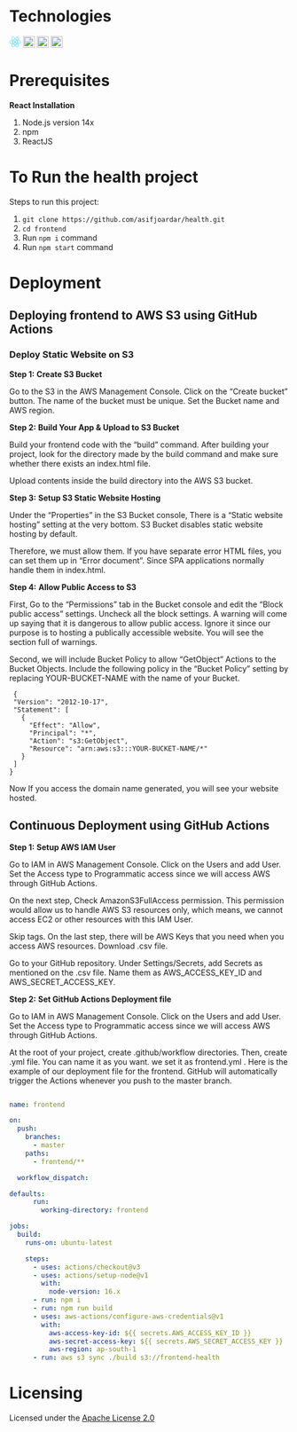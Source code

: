 # **Technologies**
<a href="https://reactjs.org/" title="React"><img src="data:image/svg+xml;base64,PHN2ZyB4bWxucz0iaHR0cDovL3d3dy53My5vcmcvMjAwMC9zdmciIHZpZXdCb3g9Ii0xMS41IC0xMC4yMzE3NCAyMyAyMC40NjM0OCI+CiAgPHRpdGxlPlJlYWN0IExvZ288L3RpdGxlPgogIDxjaXJjbGUgY3g9IjAiIGN5PSIwIiByPSIyLjA1IiBmaWxsPSIjNjFkYWZiIi8+CiAgPGcgc3Ryb2tlPSIjNjFkYWZiIiBzdHJva2Utd2lkdGg9IjEiIGZpbGw9Im5vbmUiPgogICAgPGVsbGlwc2Ugcng9IjExIiByeT0iNC4yIi8+CiAgICA8ZWxsaXBzZSByeD0iMTEiIHJ5PSI0LjIiIHRyYW5zZm9ybT0icm90YXRlKDYwKSIvPgogICAgPGVsbGlwc2Ugcng9IjExIiByeT0iNC4yIiB0cmFuc2Zvcm09InJvdGF0ZSgxMjApIi8+CiAgPC9nPgo8L3N2Zz4K" alt="React.Js" width="21px" height="21px"></a>
<a href="https://tailwindcss.com/" title="tailwindcss"><img src="https://tailwindcss.com/_next/static/media/social-square.b622e290e82093c36cca57092ffe494f.jpg" alt="tailwindcss" width="21px" height="21px"></a>
<a href="https://mui.com/" title="Material-UI"><img src="https://v4.mui.com/static/logo.png" alt="Material UI" width="21px" height="21px"></a>
<a href="https://www.typescriptlang.org/" title="TypeScript"><img src="https://upload.wikimedia.org/wikipedia/commons/thumb/4/4c/Typescript_logo_2020.svg/1200px-Typescript_logo_2020.svg.png" alt="TypeScript" width="21px" height="21px"></a>

# **Prerequisites**
 **React Installation**
1. Node.js version 14x
2. npm
3. ReactJS


# **To Run the health project**
<p> Steps to run this project: </p>


 1. ```git clone https://github.com/asifjoardar/health.git```
 2. ```cd frontend```
 3. Run `npm i` command
 4. Run `npm start` command 


# **Deployment**
## **Deploying frontend to AWS S3 using GitHub Actions**

### **Deploy Static Website on S3**

**Step 1:** **Create S3 Bucket**
<p>Go to the S3 in the AWS Management Console. Click on the “Create bucket” button. The name of the bucket must be unique. Set the Bucket name and AWS region.</p>

**Step 2:** **Build Your App & Upload to S3 Bucket**
<p>Build your frontend code with the “build” command. After building your project, look for the directory made by the build command and make sure whether there exists an index.html file.</p>
<p>Upload contents inside the build directory into the AWS S3 bucket.</p>

**Step 3:** **Setup S3 Static Website Hosting**
<p>Under the “Properties” in the S3 Bucket console, There is a “Static website hosting” setting at the very bottom. S3 Bucket disables static website hosting by default. </p>
<p>Therefore, we must allow them. If you have separate error HTML files, you can set them up in “Error document”. Since SPA applications normally handle them in index.html.</p>

**Step 4:** **Allow Public Access to S3**
<p>First, Go to the “Permissions” tab in the Bucket console and edit the “Block public access” settings. Uncheck all the block settings. A warning will come up saying that it is dangerous to allow public access. Ignore it since our purpose is to hosting a publically accessible website. You will see the section full of warnings.</p>
<p>Second, we will include Bucket Policy to allow “GetObject” Actions to the Bucket Objects. Include the following policy in the “Bucket Policy” setting by replacing YOUR-BUCKET-NAME with the name of your Bucket.</p>

```jeson
 {
 "Version": "2012-10-17",
 "Statement": [
   {
     "Effect": "Allow",
     "Principal": "*",
     "Action": "s3:GetObject",
     "Resource": "arn:aws:s3:::YOUR-BUCKET-NAME/*"
   }
 ]
}
```
<p>Now If you access the domain name generated, you will see your website hosted.</p>

## **Continuous Deployment using GitHub Actions**

**Step 1:** **Setup AWS IAM User**
<p>Go to IAM in AWS Management Console. Click on the Users and add User. Set the Access type to Programmatic access since we will access AWS through GitHub Actions.</p>
<p>On the next step, Check AmazonS3FullAccess permission. This permission would allow us to handle AWS S3 resources only, which means, we cannot access EC2 or other resources with this IAM User.</p>
<p>Skip tags. On the last step, there will be AWS Keys that you need when you access AWS resources. Download .csv file.</p>
<p>Go to your GitHub repository. Under Settings/Secrets, add Secrets as mentioned on the .csv file. Name them as AWS_ACCESS_KEY_ID and AWS_SECRET_ACCESS_KEY.</p>

**Step 2:** **Set GitHub Actions Deployment file**
<p>Go to IAM in AWS Management Console. Click on the Users and add User. Set the Access type to Programmatic access since we will access AWS through GitHub Actions.</p>
<p>At the root of your project, create .github/workflow directories. Then, create .yml file. You can name it as you want. we set it as frontend.yml . Here is the example of our deployment file for the frontend. GitHub will automatically trigger the Actions whenever you push to the master branch.</p>

```yml

name: frontend

on:
  push:
    branches:
      - master
    paths:
      - frontend/**

  workflow_dispatch:

defaults:
      run:
        working-directory: frontend

jobs:
  build:
    runs-on: ubuntu-latest

    steps:
      - uses: actions/checkout@v3
      - uses: actions/setup-node@v1
        with:
          node-version: 16.x
      - run: npm i
      - run: npm run build
      - uses: aws-actions/configure-aws-credentials@v1
        with:
          aws-access-key-id: ${{ secrets.AWS_ACCESS_KEY_ID }}
          aws-secret-access-key: ${{ secrets.AWS_SECRET_ACCESS_KEY }}
          aws-region: ap-south-1
      - run: aws s3 sync ./build s3://frontend-health
 ```     

# **Licensing**
Licensed under the [Apache License 2.0](LIENSE)
